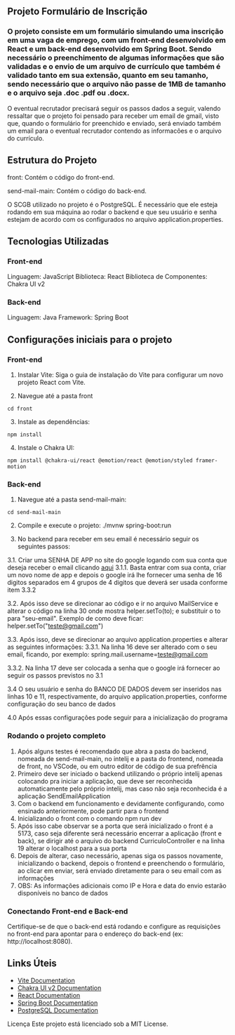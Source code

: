## Projeto Formulário de Inscrição
### O projeto consiste em um formulário simulando uma inscrição em uma vaga de emprego, com um front-end desenvolvido em React e um back-end desenvolvido em Spring Boot. Sendo necessário o preenchimento de algumas informações que são validadas e o envio de um arquivo de currículo que também é validado tanto em sua extensão, quanto em seu tamanho, sendo necessário que o arquivo não passe de 1MB de tamanho e o arquivo seja .doc .pdf ou .docx.
O eventual recrutador precisará seguir os passos dados a seguir, valendo ressaltar que o projeto foi pensado para receber um email de gmail, visto que, quando o formulário for preenchido e enviado, será enviado também um email para o eventual recrutador contendo as informacões e o arquivo do currículo.

## Estrutura do Projeto
  front: Contém o código do front-end.

  send-mail-main: Contém o código do back-end.

  O SCGB utilizado no projeto é o PostgreSQL. É necessário que ele esteja rodando em sua máquina ao rodar o backend e que seu usuário e senha estejam de acordo com os configurados no arquivo application.properties.

## Tecnologias Utilizadas
### Front-end
  Linguagem: JavaScript
  Biblioteca: React
  Biblioteca de Componentes: Chakra UI v2
### Back-end
  Linguagem: Java
  Framework: Spring Boot

## Configurações iniciais para o projeto
### Front-end
  1. Instalar Vite: Siga o guia de instalação do Vite para configurar um novo projeto React com Vite.

  2. Navegue até a pasta front
  ```
  cd front
  ```

  3. Instale as dependências:
  ```
  npm install
  ```

  4. Instale o Chakra UI:
  ```
  npm install @chakra-ui/react @emotion/react @emotion/styled framer-motion
  ```

### Back-end
  1. Navegue até a pasta send-mail-main:
  ```
  cd send-mail-main
  ```
  2. Compile e execute o projeto:
  ./mvnw spring-boot:run

  3. No backend para receber em seu email é necessário seguir os seguintes passos:

  3.1. Criar uma SENHA DE APP no site do google logando com sua conta que deseja receber o email clicando [aqui](https://myaccount.google.com/apppasswords)
    3.1.1. Basta entrar com sua conta, criar um novo nome de app e depois o google irá lhe fornecer uma senha de 16 digitos separados em 4 grupos de 4 digitos que deverá ser usada conforme item 3.3.2

  3.2. Após isso deve se direcionar ao código e ir no arquivo MailService e alterar o código na linha 30 onde mostra helper.setTo(to); e substituir o to para "seu-email". Exemplo de como deve ficar: helper.setTo("teste@gmail.com")

  3.3. Após isso, deve se direcionar ao arquivo application.properties e alterar as seguintes informações:
  3.3.1. Na linha 16 deve ser alterado com o seu email, ficando, por exemplo: spring.mail.username=teste@gmail.com

  3.3.2. Na linha 17 deve ser colocada a senha que o google irá fornecer ao seguir os passos previstos no 3.1

  3.4 O seu usuário e senha do BANCO DE DADOS devem ser inseridos nas linhas 10 e 11, respectivamente, do arquivo application.properties, conforme configuração do seu banco de dados

  4.0 Após essas configurações pode seguir para a inicialização do programa

### Rodando o projeto completo
  1. Após alguns testes é recomendado que abra a pasta do backend, nomeada de send-mail-main, no intelij e a pasta do frontend, nomeada de front, no VSCode, ou em outro editor de código de sua prefrência
  2. Primeiro deve ser iniciado o backend utilizando o próprio intelij apenas colocando pra iniciar a aplicação, que deve ser reconhecida automaticamente pelo próprio intelij, mas caso não seja reconhecida é a aplicação SendEmailApplication
  3. Com o backend em funcionamento e devidamente configurando, como ensinado anteriormente, pode partir para o frontend
  4. Inicializando o front com o comando npm run dev
  5. Após isso cabe observar se a porta que será inicializado o front é a 5173, caso seja diferente será necessário encerrar a aplicação (front e back), se dirigir até o arquivo do backend CurriculoController e na linha 19 alterar o localhost para a sua porta
  6. Depois de alterar, caso necessário, apenas siga os passos novamente, inicializando o backend, depois o frontend e preenchendo o formulário, ao clicar em enviar, será enviado diretamente para o seu email com as informações
  7. OBS: As informações adicionais como IP e Hora e data do envio estarão disponíveis no banco de dados

### Conectando Front-end e Back-end
Certifique-se de que o back-end está rodando e configure as requisições no front-end para apontar para o endereço do back-end (ex: http://localhost:8080).

## Links Úteis

- [Vite Documentation](https://vitejs.dev/guide/)
- [Chakra UI v2 Documentation](https://v2.chakra-ui.com/docs/components/modal/usage)
- [React Documentation](https://reactjs.org/docs/getting-started.html)
- [Spring Boot Documentation](https://spring.io/projects/spring-boot)
- [PostgreSQL Documentation](https://www.postgresql.org/docs/)
  
Licença Este projeto está licenciado sob a MIT License.
